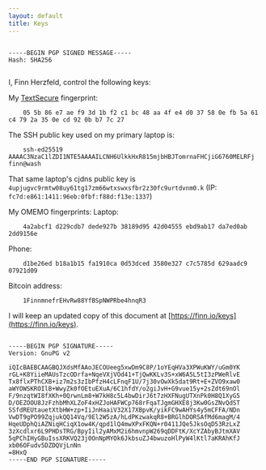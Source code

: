 ```yaml
---
layout: default
title: Keys
---
```


<pre><code>
-----BEGIN PGP SIGNED MESSAGE-----
Hash: SHA256

</code></pre>

I, Finn Herzfeld, control the following keys:

My [TextSecure](https://github.com/WhisperSystems/TextSecure) fingerprint:

        05 5b 86 e7 ae f9 3d 1b f2 c1 bc 48 aa 4f e4 d0 37 58 0e fb 5a 61 c4 79 2a 35 0e cd 92 0b b7 7c 27

The SSH public key used on my primary laptop is:

        ssh-ed25519 AAAAC3NzaC1lZDI1NTE5AAAAILCNH6UlkkHxR815mjbHBJTomrnaFHCjiG6760MELRFj finn@wash

That same laptop's cjdns public key is `4upjugvc9rmtw08uy61tg17zm66wtxswxsfbr2z30fc9urtdvnm0.k` (IP: `fc7d:e861:1411:96eb:0fbf:f88d:f13e:1337`)

My OMEMO fingerprints:
Laptop:

        4a2abcf1 d229cdb7 dede927b 38189d95 42d04555 ebd9ab17 da7ed0ab 2dd9156e
Phone:

        d1be26ed b18a1b15 fa1910ca 0d53dced 3580e327 c7c5785d 629aadc9 07921d09

Bitcoin address:

        1FinnmnefrEHvRw88YfBSpNWPRbe4hnqR3


I will keep an updated copy of this document at
[https://finn.io/keys](https://finn.io/keys).


<pre><code>
-----BEGIN PGP SIGNATURE-----
Version: GnuPG v2

iQIcBAEBCAAGBQJXdsMfAAoJECOUeeg5xwDm9C8P/1oYEqHVa3XPWuKWY/uGm0YK
rGL+K8YiieMAUsTzcODrfa+NqeVXjVOd41+TjQwKKLv3S+xW6A5L5tI3zPWeRlvE
Tx8flxPThCXB+iz7m2s3zIbPfzH4cLFnqF1U/7j30vOwXk5dat9Rt+E+ZVO9xaw0
aWYOWSKROIlB+WwyZk0fOEtuEXuA/6C1hfdY/o2giJvH+G9vue15y+2sZdt69nOl
F/9nzqtWI8fXKh+0QrwnLm8+W7kH8c5L4bwDirJ6t7zHXFNugUTXnPk0H8Q1XyG5
D/OEZOOU8JzFzhbMhXLZoF4xHZJoHAFWCp768rFqaTJgmGHXE8j3Kw0GsZNvQdST
SSfdREUtauetXtbHW+zp+IiJnHaaiV32X17XBpvK/yikFC9wAHYs4y5mCFFA/NDn
VwDT9gPO99ZqjukQQ14Vq/9El2W5zA/hLdPKzwakqR8+BRGlhDORSAfMd6magM/4
HqeUDphQiAZNiqHCiqX1ow4K/qpd1lQ4mwXPxFKQN+r0411JQe5JksOqD53RzLxZ
3zXcdlxr6L9PHDsTRG/BpyIil2yAMxM2i6hmvnpW269qDDFtK/XcYZAbyBJtmXAV
5qPChIHyGBuIssXRKVQ23j0OnNpMYOk6JkbsuZJ4bwuzoHlPyW4lKtl7aKRAhKfJ
xb06OFudv5DZDQVjLnNn
=8HxQ
-----END PGP SIGNATURE-----
</code></pre>
